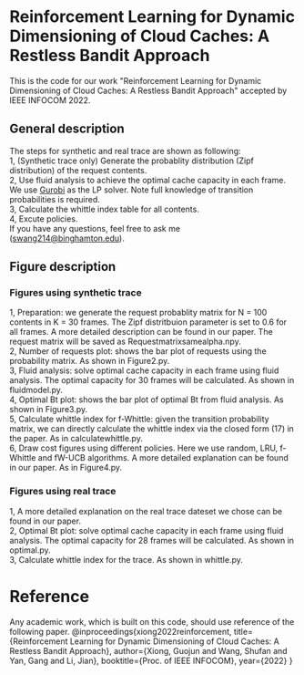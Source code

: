 # Reinforcement Learning for Dynamic Dimensioning of Cloud Caches: A Restless Bandit Approach
This is the code for our work "Reinforcement Learning for Dynamic Dimensioning of Cloud Caches: A Restless Bandit Approach" accepted by IEEE INFOCOM 2022. 
## General description
The steps for synthetic and real trace are shown as following:\
1, (Synthetic trace only) Generate the probablity distribution (Zipf distribution) of the request contents.\
2, Use fluid analysis to achieve the optimal cache capacity in each frame. We use [Gurobi](https://www.gurobi.com) as the LP solver. Note full knowledge of transition probabilities is required.\
3, Calculate the whittle index table for all contents.\
4, Excute policies.\
If you have any questions, feel free to ask me (swang214@binghamton.edu).
## Figure description
### Figures using synthetic trace
1, Preparation: we generate the request probablity matrix for N = 100 contents in K = 30 frames. The Zipf distritbuion parameter is set to 0.6 for all frames. A more detailed description can be found in our paper. The request matrix will be saved as Requestmatrixsamealpha.npy.\
2, Number of requests plot: shows the bar plot of requests using the probability matrix. As shown in Figure2.py.\
3, Fluid analysis: solve optimal cache capacity in each frame using fluid analysis. The optimal capacity for 30 frames will be calculated. As shown in fluidmodel.py.\
4, Optimal Bt plot: shows the bar plot of optimal Bt from fluid analysis. As shown in Figure3.py.\
5, Calculate whittle index for f-Whittle: given the transition probability matrix, we can directly calculate the whittle index via the closed form (17) in the paper. As in calculatewhittle.py.\
6, Draw cost figures using different policies. Here we use random, LRU, f-Whittle and fW-UCB algorithms. A more detailed explanation can be found in our paper. As in Figure4.py.
### Figures using real trace
1, A more detailed explanation on the real trace dateset we chose can be found in our paper.\
2, Optimal Bt plot: solve optimal cache capacity in each frame using fluid analysis. The optimal capacity for 28 frames will be calculated. As shown in optimal.py.\
3, Calculate whittle index for the trace. As shown in whittle.py.
# Reference
Any academic work, which is built on this code, should use reference of the following paper.
@inproceedings{xiong2022reinforcement,
  title={Reinforcement Learning for Dynamic Dimensioning of Cloud Caches: A Restless Bandit Approach},
  author={Xiong, Guojun and Wang, Shufan and Yan, Gang and Li, Jian},
  booktitle={Proc. of IEEE INFOCOM},
  year={2022}
}
